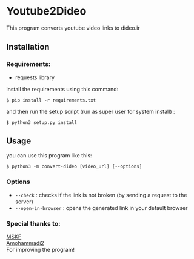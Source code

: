 # Youtube2Dideo

This program converts youtube video links to dideo.ir  

## Installation  

### Requirements:

* requests library  

install the requirements using this command:  

```batch
$ pip install -r requirements.txt
```

and then run the setup script (run as super user for system install) :

```batch
$ python3 setup.py install 
```

## Usage

you can use this program like this:

```batch
$ python3 -m convert-dideo [video_url] [--options]
```

### Options

* `--check` : checks if the link is not broken (by sending a request to the server)
* `--open-in-browser` : opens the generated link in your default browser

### Special thanks to:
[MSKF](https://github.com/mskf1383)  
[Amohammadi2](https://github.com/Amohammadi2)  
For improving the program!  
